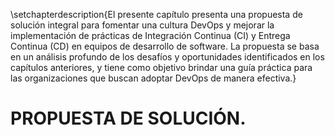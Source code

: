 \setchapterdescription{El presente capítulo presenta una propuesta de solución integral para fomentar una cultura DevOps y mejorar la implementación de prácticas de Integración Continua (CI) y Entrega Continua (CD) en equipos de desarrollo de software. La propuesta se basa en un análisis profundo de los desafíos y oportunidades identificados en los capítulos anteriores, y tiene como objetivo brindar una guía práctica para las organizaciones que buscan adoptar DevOps de manera efectiva.}

# PROPUESTA DE SOLUCIÓN.
